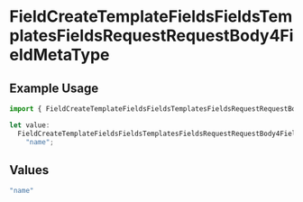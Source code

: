 # FieldCreateTemplateFieldsFieldsTemplatesFieldsRequestRequestBody4FieldMetaType

## Example Usage

```typescript
import { FieldCreateTemplateFieldsFieldsTemplatesFieldsRequestRequestBody4FieldMetaType } from "@documenso/sdk-typescript/models/operations";

let value:
  FieldCreateTemplateFieldsFieldsTemplatesFieldsRequestRequestBody4FieldMetaType =
    "name";
```

## Values

```typescript
"name"
```